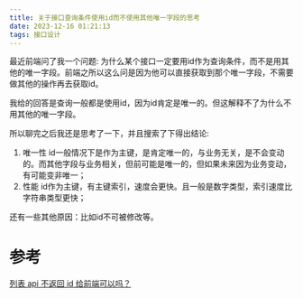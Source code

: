 ```yaml
---
title: 关于接口查询条件使用id而不使用其他唯一字段的思考
date: 2023-12-16 01:21:13
tags: 接口设计
---
```


最近前端问了我一个问题: 为什么某个接口一定要用id作为查询条件，而不是用其他的唯一字段。前端之所以这么问是因为他可以直接获取到那个唯一字段，不需要做其他的操作再去获取id。

我给的回答是查询一般都是使用id，因为id肯定是唯一的。但这解释不了为什么不用其他的唯一字段。

所以聊完之后我还是思考了一下，并且搜索了下得出结论:

1. 唯一性 id一般情况下是作为主键，是肯定唯一的，与业务无关，是不会变动的。而其他字段与业务相关，但前可能是唯一的，但如果未来因为业务变动，有可能变非唯一；
2. 性能 id作为主键，有主键索引，速度会更快。且一般是数字类型，索引速度比字符串类型更快；

还有一些其他原因：比如id不可被修改等。

# 参考

[列表 api 不返回 id 给前端可以吗？](https://global.v2ex.co/t/955997)




